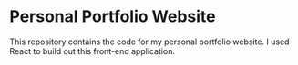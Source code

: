 # Personal Portfolio Website
This repository contains the code for my personal portfolio website. I used React to build out this front-end application.
